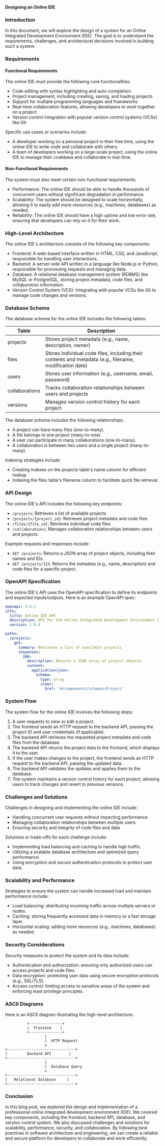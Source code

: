 **Designing an Online IDE**

### Introduction

In this document, we will explore the design of a system for an Online Integrated Development Environment (IDE). The goal is to understand the requirements, challenges, and architectural decisions involved in building such a system.

### Requirements

#### Functional Requirements

The online IDE must provide the following core functionalities:

* Code editing with syntax highlighting and auto-completion
* Project management, including creating, saving, and loading projects
* Support for multiple programming languages and frameworks
* Real-time collaboration features, allowing developers to work together on a project
* Version control integration with popular version control systems (VCSs) like Git

Specific use cases or scenarios include:

* A developer working on a personal project in their free time, using the online IDE to write code and collaborate with others.
* A team of developers working on a large-scale project, using the online IDE to manage their codebase and collaborate in real-time.

#### Non-Functional Requirements

The system must also meet certain non-functional requirements:

* Performance: The online IDE should be able to handle thousands of concurrent users without significant degradation in performance.
* Scalability: The system should be designed to scale horizontally, allowing it to easily add more resources (e.g., machines, databases) as needed.
* Reliability: The online IDE should have a high uptime and low error rate, ensuring that developers can rely on it for their work.

### High-Level Architecture

The online IDE's architecture consists of the following key components:

* Frontend: A web-based interface written in HTML, CSS, and JavaScript, responsible for handling user interactions.
* Backend: A server-side API written in a language like Node.js or Python, responsible for processing requests and managing data.
* Database: A relational database management system (RDBMS) like MySQL or PostgreSQL, storing project metadata, code files, and collaboration information.
* Version Control System (VCS): Integrating with popular VCSs like Git to manage code changes and versions.

### Database Schema

The database schema for the online IDE includes the following tables:

| Table | Description |
| --- | --- |
| projects | Stores project metadata (e.g., name, description, owner) |
| files | Stores individual code files, including their contents and metadata (e.g., filename, modification date) |
| users | Stores user information (e.g., username, email, password) |
| collaborations | Tracks collaboration relationships between users and projects |
| versions | Manages version control history for each project |

The database schema includes the following relationships:

* A project can have many files (one-to-many).
* A file belongs to one project (many-to-one).
* A user can participate in many collaborations (one-to-many).
* A collaboration is between two users and a single project (many-to-many).

Indexing strategies include:

* Creating indexes on the projects table's name column for efficient lookup.
* Indexing the files table's filename column to facilitate quick file retrieval.

### API Design

The online IDE's API includes the following key endpoints:

* `/projects`: Retrieves a list of available projects
* `/projects/{project_id}`: Retrieves project metadata and code files
* `/files/{file_id}`: Retrieves individual code files
* `/collaborations`: Manages collaboration relationships between users and projects

Example requests and responses include:

* `GET /projects`: Returns a JSON array of project objects, including their names and IDs.
* `GET /projects/123`: Returns the metadata (e.g., name, description) and code files for a specific project.

### OpenAPI Specification

The online IDE's API uses the OpenAPI specification to define its endpoints and expected inputs/outputs. Here is an example OpenAPI spec:

```yaml
openapi: 3.0.2
info:
  title: Online IDE API
  description: API for the Online Integrated Development Environment (IDE)
  version: 1.0.0

paths:
  /projects:
    get:
      summary: Retrieves a list of available projects
      responses:
        200:
          description: Returns a JSON array of project objects
          content:
            application/json:
              schema:
                type: array
                items:
                  $ref: '#/components/schemas/Project'
```

### System Flow

The system flow for the online IDE involves the following steps:

1. A user requests to view or edit a project.
2. The frontend sends an HTTP request to the backend API, passing the project ID and user credentials (if applicable).
3. The backend API retrieves the requested project metadata and code files from the database.
4. The backend API returns the project data to the frontend, which displays it to the user.
5. If the user makes changes to the project, the frontend sends an HTTP request to the backend API, passing the updated data.
6. The backend API validates the updates and applies them to the database.
7. The system maintains a version control history for each project, allowing users to track changes and revert to previous versions.

### Challenges and Solutions

Challenges in designing and implementing the online IDE include:

* Handling concurrent user requests without impacting performance
* Managing collaboration relationships between multiple users
* Ensuring security and integrity of code files and data

Solutions or trade-offs for each challenge include:

* Implementing load balancing and caching to handle high traffic.
* Utilizing a scalable database architecture and optimized query performance.
* Using encryption and secure authentication protocols to protect user data.

### Scalability and Performance

Strategies to ensure the system can handle increased load and maintain performance include:

* Load balancing: distributing incoming traffic across multiple servers or nodes.
* Caching: storing frequently accessed data in memory or a fast storage layer.
* Horizontal scaling: adding more resources (e.g., machines, databases) as needed.

### Security Considerations

Security measures to protect the system and its data include:

* Authentication and authorization: ensuring only authorized users can access projects and code files.
* Data encryption: protecting user data using secure encryption protocols (e.g., SSL/TLS).
* Access control: limiting access to sensitive areas of the system and enforcing least privilege principles.

### ASCII Diagrams

Here is an ASCII diagram illustrating the high-level architecture:

```
          +---------------+
          |  Frontend    |
          +---------------+
                  |
                  |  HTTP Request
                  v
+-------------------------------+
|         Backend API        |
+-------------------------------+
                  |
                  |  Database Query
                  v
+-------------------------------+
|   Relational Database     |
+-------------------------------+
```

### Conclusion

In this blog post, we explored the design and implementation of a professional online integrated development environment (IDE). We covered key components, including the frontend, backend API, database, and version control system. We also discussed challenges and solutions for scalability, performance, security, and collaboration. By following best practices in software architecture and engineering, we can create a reliable and secure platform for developers to collaborate and work efficiently.
